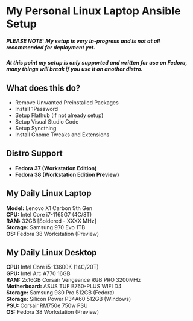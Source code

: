 # My Personal Linux Laptop Ansible Setup

##### PLEASE NOTE: My setup is very in-progress and is not at all recommended for deployment yet.
##### At this point my setup is only supported and written for use on Fedora, many things *will* break if you use it on another distro.

## What does this do?
- Remove Unwanted Preinstalled Packages
- Install 1Password
- Setup Flathub (If not already setup)
- Setup Visual Studio Code
- Setup Syncthing
- Install Gnome Tweaks and Extensions

## Distro Support
- **Fedora 37 (Workstation Edition)**
- **Fedora 38 (Workstation Edition Preview)**

## My Daily Linux Laptop
**Model:** Lenovo X1 Carbon 9th Gen \
**CPU:** Intel Core i7-1165G7 (4C/8T) \
**RAM:** 32GB [Soldered - XXXX MHz] \
**Storage:** Samsung 970 Evo 1TB \
**OS:** Fedora 38 Workstation (Preview)

## My Daily Linux Desktop
**CPU:** Intel Core i5-13600K (14C/20T) \
**GPU:** Intel Arc A770 16GB \
**RAM:** 2x16GB Corsair Vengeance RGB PRO 3200MHz \
**Motherboard:** ASUS TUF B760-PLUS WIFI D4 \
**Storage:** Samsung 980 Pro 512GB (Fedora) \
**Storage:** Silicon Power P34A60 512GB (Windows) \
**PSU:** Corsair RM750e 750w PSU \
**OS:** Fedora 38 Workstation (Preview)
